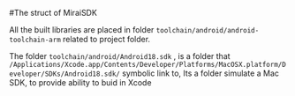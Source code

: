 #The struct of MiraiSDK

All the built libraries are placed in folder `toolchain/android/android-toolchain-arm` related to project folder.

The folder `toolchain/android/Android18.sdk` , is a folder that `/Applications/Xcode.app/Contents/Developer/Platforms/MacOSX.platform/Developer/SDKs/Android18.sdk/` symbolic link to, Its a folder simulate a Mac SDK, to provide ability to buid in Xcode
